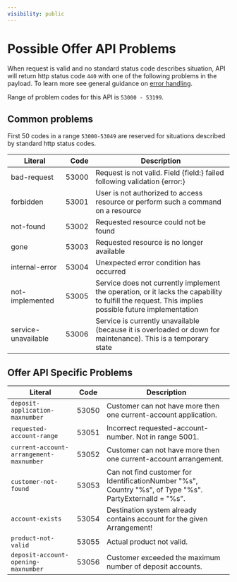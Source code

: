 ```yaml
---
visibility: public
---
```

Possible Offer API Problems
=================

When request is valid and no standard status code describes situation, API will return http status code `440` with one of the following problems in the payload. To learn more see general guidance on [error handling](common-getstarted.html#error-handling).

Range of problem codes for this API is `53000 - 53199`.

Common problems
---------------

First 50 codes in a range `53000-53049` are reserved for situations described by standard http status codes.

Literal |  Code | Description                                          
------------------------------------ | -----:| ---------------------------------------------------  
bad-request                      | 53000 | Request is not valid. Field {field:} failed following validation {error:}
forbidden                        | 53001 | User is not authorized to access resource or perform such a command on a resource
not-found                        | 53002 | Requested resource could not be found
gone                             | 53003 | Requested resource is no longer available
internal-error                   | 53004 | Unexpected error condition has occurred
not-implemented                  | 53005 | Service does not currently implement the operation, or it lacks the capability to fulfill the request. This implies possible future implementation
service-unavailable              | 53006 | Service is currently unavailable (because it is overloaded or down for maintenance). This is a temporary state

Offer API Specific Problems
------------

Literal 				                        | Code 	 |   Description
----------------------------------------|--------|-----------------------------------------
`deposit-application-maxnumber`	        | 53050	 | Customer can not have more then one current-account application.
`requested-account-range`	              | 53051	 | Incorrect requested-account-number. Not in range 5001.
`current-account-arrangement-maxnumber`	| 53052	 | Customer can not have more then one current-account arrangement.
`customer-not-found`		                | 53053  | Can not find customer for IdentificationNumber "%s", Country "%s", of Type "%s". PartyExternalId = "%s".
`account-exists`                        | 53054  | Destination system already contains account for the given Arrangement!  
`product-not-valid`                     | 53055	 | Actual product not valid.
`deposit-account-opening-maxnumber`     | 53056	 | Customer exceeded the maximum number of deposit accounts.
